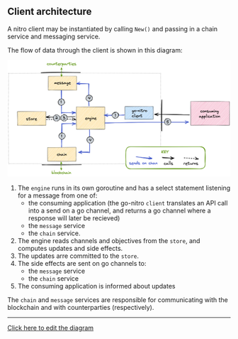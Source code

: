 ## Client architecture

A nitro client may be instantiated by calling `New()` and passing in a chain service and messaging service.

The flow of data through the client is shown in this diagram:

![architecture](architecture.png)

1. The `engine` runs in its own goroutine and has a select statement listening for a message from one of:
   - the consuming application (the go-nitro `client` translates an API call into a send on a go channel, and returns a go channel where a response will later be recieved)
   - the `message` service
   - the `chain` service.
2. The engine reads channels and objectives from the `store`, and computes updates and side effects.
3. The updates arre committed to the `store`.
4. The side effects are sent on go channels to:
   - the `message` service
   - the `chain` service
5. The consuming application is informed about updates

The `chain` and `message` services are responsible for communicating with the blockchain and with counterparties (respectively).

---

[Click here to edit the diagram](https://excalidraw.com/#json=vUHADWSbOLrvpHgLlNPra,n58q74_1xuyxabVTLnuyGg)
